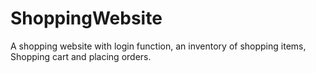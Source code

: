 # ShoppingWebsite
A shopping website with login function, an inventory of shopping items, Shopping cart and placing orders.
